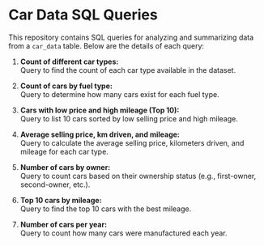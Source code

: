 # Car Data SQL Queries

This repository contains SQL queries for analyzing and summarizing data from a `car_data` table. Below are the details of each query:

1. **Count of different car types:**  
   Query to find the count of each car type available in the dataset.

2. **Count of cars by fuel type:**  
   Query to determine how many cars exist for each fuel type.

3. **Cars with low price and high mileage (Top 10):**  
   Query to list 10 cars sorted by low selling price and high mileage.

4. **Average selling price, km driven, and mileage:**  
   Query to calculate the average selling price, kilometers driven, and mileage for each car type.

5. **Number of cars by owner:**  
   Query to count cars based on their ownership status (e.g., first-owner, second-owner, etc.).

6. **Top 10 cars by mileage:**  
   Query to find the top 10 cars with the best mileage.

7. **Number of cars per year:**  
   Query to count how many cars were manufactured each year.
